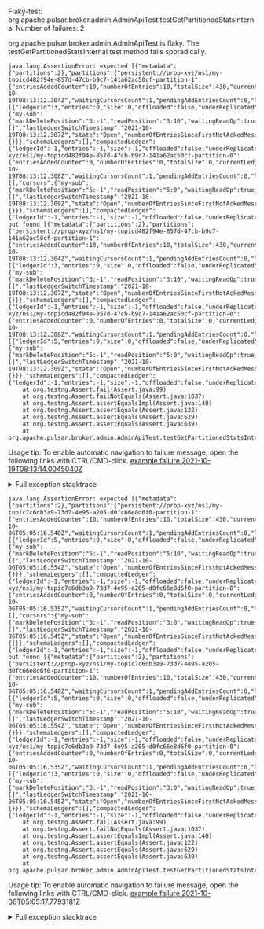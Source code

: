         
Flaky-test: org.apache.pulsar.broker.admin.AdminApiTest.testGetPartitionedStatsInternal
Number of failures: 2

org.apache.pulsar.broker.admin.AdminApiTest is flaky. The testGetPartitionedStatsInternal test method fails sporadically.

```
java.lang.AssertionError: expected [{"metadata":{"partitions":2},"partitions":{"persistent://prop-xyz/ns1/my-topicd482f94e-857d-47cb-b9c7-141a62ac50cf-partition-1":{"entriesAddedCounter":10,"numberOfEntries":10,"totalSize":430,"currentLedgerEntries":10,"currentLedgerSize":430,"lastLedgerCreatedTimestamp":"2021-10-19T08:13:12.304Z","waitingCursorsCount":1,"pendingAddEntriesCount":0,"lastConfirmedEntry":"3:9","state":"LedgerOpened","ledgers":[{"ledgerId":3,"entries":0,"size":0,"offloaded":false,"underReplicated":false}],"cursors":{"my-sub":{"markDeletePosition":"3:-1","readPosition":"3:10","waitingReadOp":true,"pendingReadOps":0,"messagesConsumedCounter":0,"cursorLedger":4,"cursorLedgerLastEntry":0,"individuallyDeletedMessages":"[]","lastLedgerSwitchTimestamp":"2021-10-19T08:13:12.307Z","state":"Open","numberOfEntriesSinceFirstNotAckedMessage":11,"totalNonContiguousDeletedMessagesRange":0,"subscriptionHavePendingRead":true,"subscriptionHavePendingReplayRead":false,"properties":{}}},"schemaLedgers":[],"compactedLedger":{"ledgerId":-1,"entries":-1,"size":-1,"offloaded":false,"underReplicated":false}},"persistent://prop-xyz/ns1/my-topicd482f94e-857d-47cb-b9c7-141a62ac50cf-partition-0":{"entriesAddedCounter":0,"numberOfEntries":0,"totalSize":0,"currentLedgerEntries":0,"currentLedgerSize":0,"lastLedgerCreatedTimestamp":"2021-10-19T08:13:12.308Z","waitingCursorsCount":1,"pendingAddEntriesCount":0,"lastConfirmedEntry":"5:-1","state":"LedgerOpened","ledgers":[],"cursors":{"my-sub":{"markDeletePosition":"5:-1","readPosition":"5:0","waitingReadOp":true,"pendingReadOps":0,"messagesConsumedCounter":0,"cursorLedger":6,"cursorLedgerLastEntry":0,"individuallyDeletedMessages":"[]","lastLedgerSwitchTimestamp":"2021-10-19T08:13:12.309Z","state":"Open","numberOfEntriesSinceFirstNotAckedMessage":1,"totalNonContiguousDeletedMessagesRange":0,"subscriptionHavePendingRead":true,"subscriptionHavePendingReplayRead":false,"properties":{}}},"schemaLedgers":[],"compactedLedger":{"ledgerId":-1,"entries":-1,"size":-1,"offloaded":false,"underReplicated":false}}}}] but found [{"metadata":{"partitions":2},"partitions":{"persistent://prop-xyz/ns1/my-topicd482f94e-857d-47cb-b9c7-141a62ac50cf-partition-1":{"entriesAddedCounter":10,"numberOfEntries":10,"totalSize":430,"currentLedgerEntries":10,"currentLedgerSize":430,"lastLedgerCreatedTimestamp":"2021-10-19T08:13:12.304Z","waitingCursorsCount":1,"pendingAddEntriesCount":0,"lastConfirmedEntry":"3:9","state":"LedgerOpened","ledgers":[{"ledgerId":3,"entries":0,"size":0,"offloaded":false,"underReplicated":false}],"cursors":{"my-sub":{"markDeletePosition":"3:-1","readPosition":"3:10","waitingReadOp":true,"pendingReadOps":0,"messagesConsumedCounter":0,"cursorLedger":4,"cursorLedgerLastEntry":0,"individuallyDeletedMessages":"[]","lastLedgerSwitchTimestamp":"2021-10-19T08:13:12.307Z","state":"Open","numberOfEntriesSinceFirstNotAckedMessage":11,"totalNonContiguousDeletedMessagesRange":0,"subscriptionHavePendingRead":true,"subscriptionHavePendingReplayRead":false,"properties":{}}},"schemaLedgers":[],"compactedLedger":{"ledgerId":-1,"entries":-1,"size":-1,"offloaded":false,"underReplicated":false}},"persistent://prop-xyz/ns1/my-topicd482f94e-857d-47cb-b9c7-141a62ac50cf-partition-0":{"entriesAddedCounter":0,"numberOfEntries":0,"totalSize":0,"currentLedgerEntries":0,"currentLedgerSize":0,"lastLedgerCreatedTimestamp":"2021-10-19T08:13:12.308Z","waitingCursorsCount":1,"pendingAddEntriesCount":0,"lastConfirmedEntry":"5:-1","state":"LedgerOpened","ledgers":[{"ledgerId":5,"entries":0,"size":0,"offloaded":false,"underReplicated":false}],"cursors":{"my-sub":{"markDeletePosition":"5:-1","readPosition":"5:0","waitingReadOp":true,"pendingReadOps":0,"messagesConsumedCounter":0,"cursorLedger":6,"cursorLedgerLastEntry":0,"individuallyDeletedMessages":"[]","lastLedgerSwitchTimestamp":"2021-10-19T08:13:12.309Z","state":"Open","numberOfEntriesSinceFirstNotAckedMessage":1,"totalNonContiguousDeletedMessagesRange":0,"subscriptionHavePendingRead":true,"subscriptionHavePendingReplayRead":false,"properties":{}}},"schemaLedgers":[],"compactedLedger":{"ledgerId":-1,"entries":-1,"size":-1,"offloaded":false,"underReplicated":false}}}}]
	at org.testng.Assert.fail(Assert.java:99)
	at org.testng.Assert.failNotEquals(Assert.java:1037)
	at org.testng.Assert.assertEqualsImpl(Assert.java:140)
	at org.testng.Assert.assertEquals(Assert.java:122)
	at org.testng.Assert.assertEquals(Assert.java:629)
	at org.testng.Assert.assertEquals(Assert.java:639)
	at org.apache.pulsar.broker.admin.AdminApiTest.testGetPartitionedStatsInternal(AdminApiTest.java:1157)
```

Usage tip: To enable automatic navigation to failure message, open the following links with CTRL/CMD-click.
[example failure 2021-10-19T08:13:14.0045040Z](https://github.com/apache/pulsar/runs/3936090803?check_suite_focus=true?check_suite_focus=true#step:9:1551)


<details>
<summary>Full exception stacktrace</summary>
<code><pre>
java.lang.AssertionError: expected [{"metadata":{"partitions":2},"partitions":{"persistent://prop-xyz/ns1/my-topicd482f94e-857d-47cb-b9c7-141a62ac50cf-partition-1":{"entriesAddedCounter":10,"numberOfEntries":10,"totalSize":430,"currentLedgerEntries":10,"currentLedgerSize":430,"lastLedgerCreatedTimestamp":"2021-10-19T08:13:12.304Z","waitingCursorsCount":1,"pendingAddEntriesCount":0,"lastConfirmedEntry":"3:9","state":"LedgerOpened","ledgers":[{"ledgerId":3,"entries":0,"size":0,"offloaded":false,"underReplicated":false}],"cursors":{"my-sub":{"markDeletePosition":"3:-1","readPosition":"3:10","waitingReadOp":true,"pendingReadOps":0,"messagesConsumedCounter":0,"cursorLedger":4,"cursorLedgerLastEntry":0,"individuallyDeletedMessages":"[]","lastLedgerSwitchTimestamp":"2021-10-19T08:13:12.307Z","state":"Open","numberOfEntriesSinceFirstNotAckedMessage":11,"totalNonContiguousDeletedMessagesRange":0,"subscriptionHavePendingRead":true,"subscriptionHavePendingReplayRead":false,"properties":{}}},"schemaLedgers":[],"compactedLedger":{"ledgerId":-1,"entries":-1,"size":-1,"offloaded":false,"underReplicated":false}},"persistent://prop-xyz/ns1/my-topicd482f94e-857d-47cb-b9c7-141a62ac50cf-partition-0":{"entriesAddedCounter":0,"numberOfEntries":0,"totalSize":0,"currentLedgerEntries":0,"currentLedgerSize":0,"lastLedgerCreatedTimestamp":"2021-10-19T08:13:12.308Z","waitingCursorsCount":1,"pendingAddEntriesCount":0,"lastConfirmedEntry":"5:-1","state":"LedgerOpened","ledgers":[],"cursors":{"my-sub":{"markDeletePosition":"5:-1","readPosition":"5:0","waitingReadOp":true,"pendingReadOps":0,"messagesConsumedCounter":0,"cursorLedger":6,"cursorLedgerLastEntry":0,"individuallyDeletedMessages":"[]","lastLedgerSwitchTimestamp":"2021-10-19T08:13:12.309Z","state":"Open","numberOfEntriesSinceFirstNotAckedMessage":1,"totalNonContiguousDeletedMessagesRange":0,"subscriptionHavePendingRead":true,"subscriptionHavePendingReplayRead":false,"properties":{}}},"schemaLedgers":[],"compactedLedger":{"ledgerId":-1,"entries":-1,"size":-1,"offloaded":false,"underReplicated":false}}}}] but found [{"metadata":{"partitions":2},"partitions":{"persistent://prop-xyz/ns1/my-topicd482f94e-857d-47cb-b9c7-141a62ac50cf-partition-1":{"entriesAddedCounter":10,"numberOfEntries":10,"totalSize":430,"currentLedgerEntries":10,"currentLedgerSize":430,"lastLedgerCreatedTimestamp":"2021-10-19T08:13:12.304Z","waitingCursorsCount":1,"pendingAddEntriesCount":0,"lastConfirmedEntry":"3:9","state":"LedgerOpened","ledgers":[{"ledgerId":3,"entries":0,"size":0,"offloaded":false,"underReplicated":false}],"cursors":{"my-sub":{"markDeletePosition":"3:-1","readPosition":"3:10","waitingReadOp":true,"pendingReadOps":0,"messagesConsumedCounter":0,"cursorLedger":4,"cursorLedgerLastEntry":0,"individuallyDeletedMessages":"[]","lastLedgerSwitchTimestamp":"2021-10-19T08:13:12.307Z","state":"Open","numberOfEntriesSinceFirstNotAckedMessage":11,"totalNonContiguousDeletedMessagesRange":0,"subscriptionHavePendingRead":true,"subscriptionHavePendingReplayRead":false,"properties":{}}},"schemaLedgers":[],"compactedLedger":{"ledgerId":-1,"entries":-1,"size":-1,"offloaded":false,"underReplicated":false}},"persistent://prop-xyz/ns1/my-topicd482f94e-857d-47cb-b9c7-141a62ac50cf-partition-0":{"entriesAddedCounter":0,"numberOfEntries":0,"totalSize":0,"currentLedgerEntries":0,"currentLedgerSize":0,"lastLedgerCreatedTimestamp":"2021-10-19T08:13:12.308Z","waitingCursorsCount":1,"pendingAddEntriesCount":0,"lastConfirmedEntry":"5:-1","state":"LedgerOpened","ledgers":[{"ledgerId":5,"entries":0,"size":0,"offloaded":false,"underReplicated":false}],"cursors":{"my-sub":{"markDeletePosition":"5:-1","readPosition":"5:0","waitingReadOp":true,"pendingReadOps":0,"messagesConsumedCounter":0,"cursorLedger":6,"cursorLedgerLastEntry":0,"individuallyDeletedMessages":"[]","lastLedgerSwitchTimestamp":"2021-10-19T08:13:12.309Z","state":"Open","numberOfEntriesSinceFirstNotAckedMessage":1,"totalNonContiguousDeletedMessagesRange":0,"subscriptionHavePendingRead":true,"subscriptionHavePendingReplayRead":false,"properties":{}}},"schemaLedgers":[],"compactedLedger":{"ledgerId":-1,"entries":-1,"size":-1,"offloaded":false,"underReplicated":false}}}}]
	at org.testng.Assert.fail(Assert.java:99)
	at org.testng.Assert.failNotEquals(Assert.java:1037)
	at org.testng.Assert.assertEqualsImpl(Assert.java:140)
	at org.testng.Assert.assertEquals(Assert.java:122)
	at org.testng.Assert.assertEquals(Assert.java:629)
	at org.testng.Assert.assertEquals(Assert.java:639)
	at org.apache.pulsar.broker.admin.AdminApiTest.testGetPartitionedStatsInternal(AdminApiTest.java:1157)
	at java.base/jdk.internal.reflect.NativeMethodAccessorImpl.invoke0(Native Method)
	at java.base/jdk.internal.reflect.NativeMethodAccessorImpl.invoke(NativeMethodAccessorImpl.java:62)
	at java.base/jdk.internal.reflect.DelegatingMethodAccessorImpl.invoke(DelegatingMethodAccessorImpl.java:43)
	at java.base/java.lang.reflect.Method.invoke(Method.java:566)
	at org.testng.internal.MethodInvocationHelper.invokeMethod(MethodInvocationHelper.java:132)
	at org.testng.internal.InvokeMethodRunnable.runOne(InvokeMethodRunnable.java:45)
	at org.testng.internal.InvokeMethodRunnable.call(InvokeMethodRunnable.java:73)
	at org.testng.internal.InvokeMethodRunnable.call(InvokeMethodRunnable.java:11)
	at java.base/java.util.concurrent.FutureTask.run(FutureTask.java:264)
	at java.base/java.util.concurrent.ThreadPoolExecutor.runWorker(ThreadPoolExecutor.java:1128)
	at java.base/java.util.concurrent.ThreadPoolExecutor$Worker.run(ThreadPoolExecutor.java:628)
	at java.base/java.lang.Thread.run(Thread.java:829)

</pre></code>
</details>

```
java.lang.AssertionError: expected [{"metadata":{"partitions":2},"partitions":{"persistent://prop-xyz/ns1/my-topic7c6db3a9-73d7-4e95-a205-d0fc66e8d6f0-partition-1":{"entriesAddedCounter":10,"numberOfEntries":10,"totalSize":430,"currentLedgerEntries":10,"currentLedgerSize":430,"lastLedgerCreatedTimestamp":"2021-10-06T05:05:16.548Z","waitingCursorsCount":1,"pendingAddEntriesCount":0,"lastConfirmedEntry":"5:9","state":"LedgerOpened","ledgers":[{"ledgerId":5,"entries":0,"size":0,"offloaded":false,"underReplicated":false}],"cursors":{"my-sub":{"markDeletePosition":"5:-1","readPosition":"5:10","waitingReadOp":true,"pendingReadOps":0,"messagesConsumedCounter":0,"cursorLedger":6,"cursorLedgerLastEntry":0,"individuallyDeletedMessages":"[]","lastLedgerSwitchTimestamp":"2021-10-06T05:05:16.554Z","state":"Open","numberOfEntriesSinceFirstNotAckedMessage":11,"totalNonContiguousDeletedMessagesRange":0,"subscriptionHavePendingRead":true,"subscriptionHavePendingReplayRead":false,"properties":{}}},"schemaLedgers":[],"compactedLedger":{"ledgerId":-1,"entries":-1,"size":-1,"offloaded":false,"underReplicated":false}},"persistent://prop-xyz/ns1/my-topic7c6db3a9-73d7-4e95-a205-d0fc66e8d6f0-partition-0":{"entriesAddedCounter":0,"numberOfEntries":0,"totalSize":0,"currentLedgerEntries":0,"currentLedgerSize":0,"lastLedgerCreatedTimestamp":"2021-10-06T05:05:16.535Z","waitingCursorsCount":1,"pendingAddEntriesCount":0,"lastConfirmedEntry":"3:-1","state":"LedgerOpened","ledgers":[],"cursors":{"my-sub":{"markDeletePosition":"3:-1","readPosition":"3:0","waitingReadOp":true,"pendingReadOps":0,"messagesConsumedCounter":0,"cursorLedger":4,"cursorLedgerLastEntry":0,"individuallyDeletedMessages":"[]","lastLedgerSwitchTimestamp":"2021-10-06T05:05:16.545Z","state":"Open","numberOfEntriesSinceFirstNotAckedMessage":1,"totalNonContiguousDeletedMessagesRange":0,"subscriptionHavePendingRead":true,"subscriptionHavePendingReplayRead":false,"properties":{}}},"schemaLedgers":[],"compactedLedger":{"ledgerId":-1,"entries":-1,"size":-1,"offloaded":false,"underReplicated":false}}}}] but found [{"metadata":{"partitions":2},"partitions":{"persistent://prop-xyz/ns1/my-topic7c6db3a9-73d7-4e95-a205-d0fc66e8d6f0-partition-1":{"entriesAddedCounter":10,"numberOfEntries":10,"totalSize":430,"currentLedgerEntries":10,"currentLedgerSize":430,"lastLedgerCreatedTimestamp":"2021-10-06T05:05:16.548Z","waitingCursorsCount":1,"pendingAddEntriesCount":0,"lastConfirmedEntry":"5:9","state":"LedgerOpened","ledgers":[{"ledgerId":5,"entries":0,"size":0,"offloaded":false,"underReplicated":false}],"cursors":{"my-sub":{"markDeletePosition":"5:-1","readPosition":"5:10","waitingReadOp":true,"pendingReadOps":0,"messagesConsumedCounter":0,"cursorLedger":6,"cursorLedgerLastEntry":0,"individuallyDeletedMessages":"[]","lastLedgerSwitchTimestamp":"2021-10-06T05:05:16.554Z","state":"Open","numberOfEntriesSinceFirstNotAckedMessage":11,"totalNonContiguousDeletedMessagesRange":0,"subscriptionHavePendingRead":true,"subscriptionHavePendingReplayRead":false,"properties":{}}},"schemaLedgers":[],"compactedLedger":{"ledgerId":-1,"entries":-1,"size":-1,"offloaded":false,"underReplicated":false}},"persistent://prop-xyz/ns1/my-topic7c6db3a9-73d7-4e95-a205-d0fc66e8d6f0-partition-0":{"entriesAddedCounter":0,"numberOfEntries":0,"totalSize":0,"currentLedgerEntries":0,"currentLedgerSize":0,"lastLedgerCreatedTimestamp":"2021-10-06T05:05:16.535Z","waitingCursorsCount":1,"pendingAddEntriesCount":0,"lastConfirmedEntry":"3:-1","state":"LedgerOpened","ledgers":[{"ledgerId":3,"entries":0,"size":0,"offloaded":false,"underReplicated":false}],"cursors":{"my-sub":{"markDeletePosition":"3:-1","readPosition":"3:0","waitingReadOp":true,"pendingReadOps":0,"messagesConsumedCounter":0,"cursorLedger":4,"cursorLedgerLastEntry":0,"individuallyDeletedMessages":"[]","lastLedgerSwitchTimestamp":"2021-10-06T05:05:16.545Z","state":"Open","numberOfEntriesSinceFirstNotAckedMessage":1,"totalNonContiguousDeletedMessagesRange":0,"subscriptionHavePendingRead":true,"subscriptionHavePendingReplayRead":false,"properties":{}}},"schemaLedgers":[],"compactedLedger":{"ledgerId":-1,"entries":-1,"size":-1,"offloaded":false,"underReplicated":false}}}}]
	at org.testng.Assert.fail(Assert.java:99)
	at org.testng.Assert.failNotEquals(Assert.java:1037)
	at org.testng.Assert.assertEqualsImpl(Assert.java:140)
	at org.testng.Assert.assertEquals(Assert.java:122)
	at org.testng.Assert.assertEquals(Assert.java:629)
	at org.testng.Assert.assertEquals(Assert.java:639)
	at org.apache.pulsar.broker.admin.AdminApiTest.testGetPartitionedStatsInternal(AdminApiTest.java:1157)
```

Usage tip: To enable automatic navigation to failure message, open the following links with CTRL/CMD-click.
[example failure 2021-10-06T05:05:17.7793181Z](https://github.com/apache/pulsar/runs/3810962230?check_suite_focus=true?check_suite_focus=true#step:9:710)


<details>
<summary>Full exception stacktrace</summary>
<code><pre>
java.lang.AssertionError: expected [{"metadata":{"partitions":2},"partitions":{"persistent://prop-xyz/ns1/my-topic7c6db3a9-73d7-4e95-a205-d0fc66e8d6f0-partition-1":{"entriesAddedCounter":10,"numberOfEntries":10,"totalSize":430,"currentLedgerEntries":10,"currentLedgerSize":430,"lastLedgerCreatedTimestamp":"2021-10-06T05:05:16.548Z","waitingCursorsCount":1,"pendingAddEntriesCount":0,"lastConfirmedEntry":"5:9","state":"LedgerOpened","ledgers":[{"ledgerId":5,"entries":0,"size":0,"offloaded":false,"underReplicated":false}],"cursors":{"my-sub":{"markDeletePosition":"5:-1","readPosition":"5:10","waitingReadOp":true,"pendingReadOps":0,"messagesConsumedCounter":0,"cursorLedger":6,"cursorLedgerLastEntry":0,"individuallyDeletedMessages":"[]","lastLedgerSwitchTimestamp":"2021-10-06T05:05:16.554Z","state":"Open","numberOfEntriesSinceFirstNotAckedMessage":11,"totalNonContiguousDeletedMessagesRange":0,"subscriptionHavePendingRead":true,"subscriptionHavePendingReplayRead":false,"properties":{}}},"schemaLedgers":[],"compactedLedger":{"ledgerId":-1,"entries":-1,"size":-1,"offloaded":false,"underReplicated":false}},"persistent://prop-xyz/ns1/my-topic7c6db3a9-73d7-4e95-a205-d0fc66e8d6f0-partition-0":{"entriesAddedCounter":0,"numberOfEntries":0,"totalSize":0,"currentLedgerEntries":0,"currentLedgerSize":0,"lastLedgerCreatedTimestamp":"2021-10-06T05:05:16.535Z","waitingCursorsCount":1,"pendingAddEntriesCount":0,"lastConfirmedEntry":"3:-1","state":"LedgerOpened","ledgers":[],"cursors":{"my-sub":{"markDeletePosition":"3:-1","readPosition":"3:0","waitingReadOp":true,"pendingReadOps":0,"messagesConsumedCounter":0,"cursorLedger":4,"cursorLedgerLastEntry":0,"individuallyDeletedMessages":"[]","lastLedgerSwitchTimestamp":"2021-10-06T05:05:16.545Z","state":"Open","numberOfEntriesSinceFirstNotAckedMessage":1,"totalNonContiguousDeletedMessagesRange":0,"subscriptionHavePendingRead":true,"subscriptionHavePendingReplayRead":false,"properties":{}}},"schemaLedgers":[],"compactedLedger":{"ledgerId":-1,"entries":-1,"size":-1,"offloaded":false,"underReplicated":false}}}}] but found [{"metadata":{"partitions":2},"partitions":{"persistent://prop-xyz/ns1/my-topic7c6db3a9-73d7-4e95-a205-d0fc66e8d6f0-partition-1":{"entriesAddedCounter":10,"numberOfEntries":10,"totalSize":430,"currentLedgerEntries":10,"currentLedgerSize":430,"lastLedgerCreatedTimestamp":"2021-10-06T05:05:16.548Z","waitingCursorsCount":1,"pendingAddEntriesCount":0,"lastConfirmedEntry":"5:9","state":"LedgerOpened","ledgers":[{"ledgerId":5,"entries":0,"size":0,"offloaded":false,"underReplicated":false}],"cursors":{"my-sub":{"markDeletePosition":"5:-1","readPosition":"5:10","waitingReadOp":true,"pendingReadOps":0,"messagesConsumedCounter":0,"cursorLedger":6,"cursorLedgerLastEntry":0,"individuallyDeletedMessages":"[]","lastLedgerSwitchTimestamp":"2021-10-06T05:05:16.554Z","state":"Open","numberOfEntriesSinceFirstNotAckedMessage":11,"totalNonContiguousDeletedMessagesRange":0,"subscriptionHavePendingRead":true,"subscriptionHavePendingReplayRead":false,"properties":{}}},"schemaLedgers":[],"compactedLedger":{"ledgerId":-1,"entries":-1,"size":-1,"offloaded":false,"underReplicated":false}},"persistent://prop-xyz/ns1/my-topic7c6db3a9-73d7-4e95-a205-d0fc66e8d6f0-partition-0":{"entriesAddedCounter":0,"numberOfEntries":0,"totalSize":0,"currentLedgerEntries":0,"currentLedgerSize":0,"lastLedgerCreatedTimestamp":"2021-10-06T05:05:16.535Z","waitingCursorsCount":1,"pendingAddEntriesCount":0,"lastConfirmedEntry":"3:-1","state":"LedgerOpened","ledgers":[{"ledgerId":3,"entries":0,"size":0,"offloaded":false,"underReplicated":false}],"cursors":{"my-sub":{"markDeletePosition":"3:-1","readPosition":"3:0","waitingReadOp":true,"pendingReadOps":0,"messagesConsumedCounter":0,"cursorLedger":4,"cursorLedgerLastEntry":0,"individuallyDeletedMessages":"[]","lastLedgerSwitchTimestamp":"2021-10-06T05:05:16.545Z","state":"Open","numberOfEntriesSinceFirstNotAckedMessage":1,"totalNonContiguousDeletedMessagesRange":0,"subscriptionHavePendingRead":true,"subscriptionHavePendingReplayRead":false,"properties":{}}},"schemaLedgers":[],"compactedLedger":{"ledgerId":-1,"entries":-1,"size":-1,"offloaded":false,"underReplicated":false}}}}]
	at org.testng.Assert.fail(Assert.java:99)
	at org.testng.Assert.failNotEquals(Assert.java:1037)
	at org.testng.Assert.assertEqualsImpl(Assert.java:140)
	at org.testng.Assert.assertEquals(Assert.java:122)
	at org.testng.Assert.assertEquals(Assert.java:629)
	at org.testng.Assert.assertEquals(Assert.java:639)
	at org.apache.pulsar.broker.admin.AdminApiTest.testGetPartitionedStatsInternal(AdminApiTest.java:1157)
	at java.base/jdk.internal.reflect.NativeMethodAccessorImpl.invoke0(Native Method)
	at java.base/jdk.internal.reflect.NativeMethodAccessorImpl.invoke(NativeMethodAccessorImpl.java:62)
	at java.base/jdk.internal.reflect.DelegatingMethodAccessorImpl.invoke(DelegatingMethodAccessorImpl.java:43)
	at java.base/java.lang.reflect.Method.invoke(Method.java:566)
	at org.testng.internal.MethodInvocationHelper.invokeMethod(MethodInvocationHelper.java:132)
	at org.testng.internal.InvokeMethodRunnable.runOne(InvokeMethodRunnable.java:45)
	at org.testng.internal.InvokeMethodRunnable.call(InvokeMethodRunnable.java:73)
	at org.testng.internal.InvokeMethodRunnable.call(InvokeMethodRunnable.java:11)
	at java.base/java.util.concurrent.FutureTask.run(FutureTask.java:264)
	at java.base/java.util.concurrent.ThreadPoolExecutor.runWorker(ThreadPoolExecutor.java:1128)
	at java.base/java.util.concurrent.ThreadPoolExecutor$Worker.run(ThreadPoolExecutor.java:628)
	at java.base/java.lang.Thread.run(Thread.java:829)

</pre></code>
</details>

